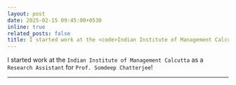 ```yaml
---
layout: post
date: 2025-02-15 09:45:00+0530
inline: true
related_posts: false
title: I started work at the <code>Indian Institute of Management Calcutta</code> as a <code>Research Assistant</code> for <code>Prof. Somdeep Chatterjee</code>!
---
```


I started work at the `Indian Institute of Management Calcutta` as a `Research Assistant` for `Prof. Somdeep Chatterjee`!

---
